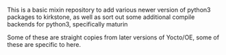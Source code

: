 This is a basic mixin repository to add various newer version of python3 packages to kirkstone, as well as sort out some additional compile backends for python3, specifically maturin

Some of these are straight copies from later versions of Yocto/OE, some of these are specific to here.
